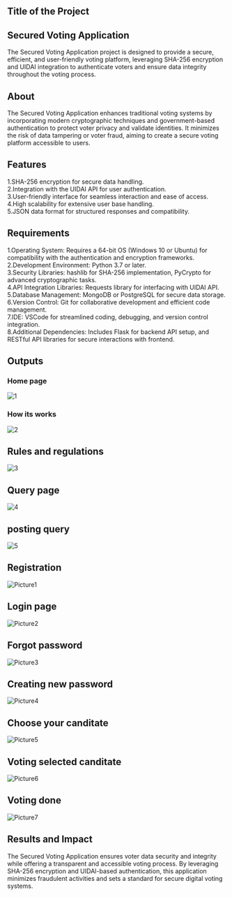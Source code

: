 
## Title of the Project
## Secured Voting Application

The Secured Voting Application project is designed to provide a secure, efficient, and user-friendly voting platform, leveraging SHA-256 encryption and UIDAI integration to authenticate voters and ensure data integrity throughout the voting process.

## About
The Secured Voting Application enhances traditional voting systems by incorporating modern cryptographic techniques and government-based authentication to protect voter privacy and validate identities. It minimizes the risk of data tampering or voter fraud, aiming to create a secure voting platform accessible to users.

## Features

1.SHA-256 encryption for secure data handling.                         
2.Integration with the UIDAI API for user authentication.                              
3.User-friendly interface for seamless interaction and ease of access.                            
4.High scalability for extensive user base handling.                             
5.JSON data format for structured responses and compatibility.                       

## Requirements

1.Operating System: Requires a 64-bit OS (Windows 10 or Ubuntu) for compatibility with the authentication and encryption frameworks.            
2.Development Environment: Python 3.7 or later.           
3.Security Libraries: hashlib for SHA-256 implementation, PyCrypto for advanced cryptographic tasks.         
4.API Integration Libraries: Requests library for interfacing with UIDAI API.           
5.Database Management: MongoDB or PostgreSQL for secure data storage.          
6.Version Control: Git for collaborative development and efficient code management.           
7.IDE: VSCode for streamlined coding, debugging, and version control integration.                  
8.Additional Dependencies: Includes Flask for backend API setup, and RESTful API libraries for secure interactions with frontend.                   

## Outputs

### Home page
![1](https://github.com/user-attachments/assets/f0dafb79-6984-4635-8768-6676025d3bfc)
### How its works
![2](https://github.com/user-attachments/assets/44813a1f-a3c5-4ea9-b2ea-fa83821306b8)
## Rules and regulations
![3](https://github.com/user-attachments/assets/d64cbef7-17b1-43f1-9ea6-c06a5fa56a51)
## Query page
![4](https://github.com/user-attachments/assets/4896717d-f84d-442d-a869-54658bcec6e3)
## posting query
![5](https://github.com/user-attachments/assets/7ea9c2f8-a4d8-4f4e-b1e1-2e458323b0a5)
## Registration   
![Picture1](https://github.com/user-attachments/assets/ae2d96e6-f0f6-450b-89bf-e326a4085789)
## Login page  
![Picture2](https://github.com/user-attachments/assets/20a14ffb-8869-4251-a7cf-dbd3f8c106ff)
## Forgot password  
![Picture3](https://github.com/user-attachments/assets/b2646fd9-07e2-432a-ae03-41bea9c7a674)
## Creating new password 
![Picture4](https://github.com/user-attachments/assets/7384cda2-1065-4798-bba9-8bf4dca1e393)
## Choose your canditate
![Picture5](https://github.com/user-attachments/assets/747ad885-906c-475d-b982-ce809f888a5a)
## Voting selected canditate
![Picture6](https://github.com/user-attachments/assets/8108fc11-8040-4778-bf31-fc402ac6836f)
## Voting done
![Picture7](https://github.com/user-attachments/assets/6bea4de0-aeb1-49cb-a71e-18af81b14a0e)


## Results and Impact
The Secured Voting Application ensures voter data security and integrity while offering a transparent and accessible voting process. By leveraging SHA-256 encryption and UIDAI-based authentication, this application minimizes fraudulent activities and sets a standard for secure digital voting systems.

